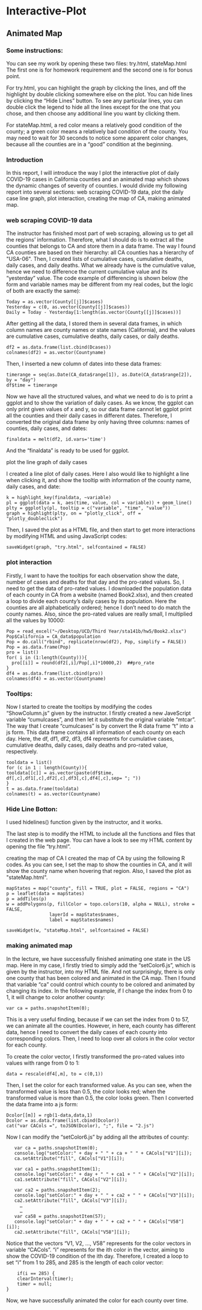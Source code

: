 # Interactive-Plot
## Animated Map

### Some instructions:

You can see my work by opening these two files: try.html, stateMap.html
	The first one is for homework requirement and the second one is for bonus point.

For try.html, you can highlight the graph by clicking the lines, and off the highlight by double clicking somewhere else on the plot. 
You can hide lines by clicking the “Hide Lines” button. To see any particular lines, you can double click the legend to hide all the 
lines except for the one that you chose, and then choose any additional line you want by clicking them. 

For stateMap.html, a red color means a relatively good condition of the county; a green color means a relatively bad condition of the county. 
You may need to wait for 30 seconds to notice some apparent color changes, because all the counties are in a “good” condition at the beginning.


### Introduction

In this report, I will introduce the way I plot the interactive plot of daily COVID-19 cases in California counties and an animated map which shows the dynamic changes of severity of counties. I would divide my following report into several sections: web scraping COVID-19 data, plot the daily case line graph, plot interaction, creating the map of CA, making animated map.

### web scraping COVID-19 data

The instructor has finished most part of web scraping, allowing us to get all the regions’ information. Therefore, what I should do is to extract all the counties that belongs to CA and store them in a data frame. The way I found CA counties are based on their hierarchy: all CA counties has a hierarchy of "USA-06". Then, I created lists of cumulative cases, cumulative deaths, daily cases, and daily deaths. What we already have is the cumulative value, hence we need to difference the current cumulative value and its “yesterday” value. The code example of differencing is shown below (the form and variable names may be different from my real codes, but the logic of both are exactly the same):
```
Today = as.vector(County[[j]]$cases)
Yesterday = c(0, as.vector(County[[j]]$cases))
Daily = Today - Yesterday[1:length(as.vector(County[[j]]$cases))]
```
After getting all the data, I stored them in several data frames, in which column names are county names or state names (California), and the values are cumulative cases, cumulative deaths, daily cases, or daily deaths.
```
df2 = as.data.frame(list.cbind(Dcases))
colnames(df2) = as.vector(Countyname)
```
Then, I inserted a new column of dates into these data frames:
```
timerange = seq(as.Date(CA_data$range[1]), as.Date(CA_data$range[2]), by = "day")
df$time = timerange
```
Now we have all the structured values, and what we need to do is to print a ggplot and to show the variation of daily cases. As we know, the ggplot can only print given values of x and y, so our data frame cannot let ggplot print all the counties and their daily cases in different dates. Therefore, I converted the original data frame by only having three columns: names of counties, daily cases, and dates:
```
finaldata = melt(df2, id.vars='time')
```
And the “finaldata” is ready to be used for ggplot.



plot the line graph of daily cases

I created a line plot of daily cases. Here I also would like to highlight a line when clicking it, and show the tooltip with information of the county name, daily cases, and date:
```
k = highlight_key(finaldata, ~variable)
pl = ggplot(data = k, aes(time, value, col = variable)) + geom_line()
plty = ggplotly(pl, tooltip = c("variable", "time", "value"))
graph = highlight(plty, on = "plotly_click", off = "plotly_doubleclick")
```
Then, I saved the plot as a HTML file, and then start to get more interactions by modifying HTML and using JavaScript codes:
```
saveWidget(graph, "try.html", selfcontained = FALSE)
```


### plot interaction

Firstly, I want to have the tooltips for each observation show the date, number of cases and deaths for that day and the pro-rated values. So, I need to get the data of pro-rated values. I downloaded the population data of each county in CA from a website (named Book2.xlsx), and then created a loop to divide each county’s daily cases by its population. Here the counties are all alphabetically ordered; hence I don’t need to do match the county names. Also, since the pro-rated values are really small, I multiplied all the values by 10000:
```
Pop = read_excel("~/Desktop/UCD/Third Year/sta141b/hw5/Book2.xlsx")
Pop$California = CA_data$population
Pop = do.call("rbind", replicate(nrow(df2), Pop, simplify = FALSE))
Pop = as.data.frame(Pop)
pro = list()
for( i in (1:length(County))){
  pro[[i]] = round(df2[,i]/Pop[,i]*10000,2)  ##pro_rate
}
df4 = as.data.frame(list.cbind(pro))
colnames(df4) = as.vector(Countyname)
```
### Tooltips:
Now I started to create the tooltips by modifying the codes “ShowColumn.js” given by the instructor. I firstly created a new JaveScript variable “cumulcases”, and then let it substitute the original variable “mtcar”. The way that I create “cumulcases” is by convert the R data frame “t” into a js form. This data frame contains all information of each county on each day. Here, the df, df1, df2, df3, df4 represents for cumulative cases, cumulative deaths, daily cases, daily deaths and pro-rated value, respectively.
```
tooldata = list()
for (c in 1 : length(County)){
tooldata[[c]] = as.vector(paste(df$time, df[,c],df1[,c],df2[,c],df3[,c],df4[,c],sep= "; "))
}
t = as.data.frame(tooldata)
colnames(t) = as.vector(Countyname)
```
### Hide Line Botton:
I used hidelines() function given by the instructor, and it works. 

The last step is to modify the HTML to include all the functions and files that I created in the web page. You can have a look to see my HTML content by opening the file “try.html”.

creating the map of CA
I created the map of CA by using the following R codes. As you can see, I set the map to show the counties in CA, and it will show the county name when hovering that region. Also, I saved the plot as "stateMap.html".
```
mapStates = map("county", fill = TRUE, plot = FALSE, regions = "CA")
p = leaflet(data = mapStates)
p = addTiles(p)
w = addPolygons(p, fillColor = topo.colors(10, alpha = NULL), stroke = FALSE,
                layerId = mapStates$names,
                label = mapStates$names)

saveWidget(w, "stateMap.html", selfcontained = FALSE)
```
### making animated map

In the lecture, we have successfully finished animating one state in the US map. Here in my case, I firstly tried to simply add the “setColor6.js”, which is given by the instructor, into my HTML file. And not surprisingly, there is only one county that has been colored and animated in the CA map. Then I found that variable “ca” could control which county to be colored and animated by changing its index. In the following example, if I change the index from 0 to 1, it will change to color another county:
```
var ca = paths.snapshotItem(0);
```
This is a very useful finding, because if we can set the index from 0 to 57, we can animate all the counties. However, in here, each county has different data, hence I need to convert the daily cases of each county into corresponding colors. Then, I need to loop over all colors in the color vector for each county.

To create the color vector, I firstly transformed the pro-rated values into values with range from 0 to 1:
```
data = rescale(df4[,m], to = c(0,1))
```
Then, I set the color for each transformed value. As you can see, when the transformed value is less than 0.5, the color looks red; when the transformed value is more than 0.5, the color looks green. Then I converted the data frame into a js form:
```
Dcolor[[m]] = rgb(1-data,data,1)
Dcolor = as.data.frame(list.cbind(Dcolor))
cat("var CACols =", toJSON(Dcolor), ";", file = "2.js")
```
Now I can modify the “setColor6.js” by adding all the attributes of county:
```
   var ca = paths.snapshotItem(0);
   console.log("setColor:" + day + " " + ca + " " + CACols["V1"][i]);
   ca.setAttribute("fill", CACols["V1"][i]);
   
   var ca1 = paths.snapshotItem(1);
   console.log("setColor:" + day + " " + ca1 + " " + CACols["V2"][i]);
   ca1.setAttribute("fill", CACols["V2"][i]);
   
   var ca2 = paths.snapshotItem(2);
   console.log("setColor:" + day + " " + ca2 + " " + CACols["V3"][i]);
   ca2.setAttribute("fill", CACols["V3"][i]);
	 …
	 …
   var ca58 = paths.snapshotItem(57);
   console.log("setColor:" + day + " " + ca2 + " " + CACols["V58"][i]);
   ca2.setAttribute("fill", CACols["V58"][i]);
```

Notice that the vectors “V1, V2, …, V58” represents for the color vectors in variable “CACols”. “i” represents for the ith color in the vector, aiming to show the COVID-19 condition of the ith day. Therefore, I created a loop to set “i” from 1 to 285, and 285 is the length of each color vector:
```
    if(i == 285) {
	clearInterval(timer);
	timer = null;
}
```
Now, we have successfully animated the color for each county over time.

